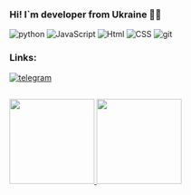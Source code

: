 ### Hi! I`m developer from Ukraine 👨‍💻

![python](https://img.shields.io/badge/-python-090909?style=for-the-badge&logo=python)
![JavaScript](https://img.shields.io/badge/-JavaScript-090909?style=for-the-badge&logo=javascript)
![Html](https://img.shields.io/badge/-HTML-090909?style=for-the-badge&logo=html5)
![CSS](https://img.shields.io/badge/-CSS-090909?style=for-the-badge&logo=css3)
![git](https://img.shields.io/badge/-git-090909?style=for-the-badge&logo=git)

### Links:

[![telegram](https://img.shields.io/badge/-telegram-090909?style=for-the-badge&logo=telegram)](https://t.me/mixed_dev)

##

 <div>
  <a href="https://github.com/m1xeddos">
  <img height="150em" src="https://github-readme-stats.vercel.app/api?username=m1xeddos&show_icons=true&theme=dracula&include_all_commits=true&count_private=true"/>
  <img height="150em" src="https://github-readme-stats.vercel.app/api/top-langs/?username=m1xeddos&layout=compact&langs_count=7&theme=dracula"/>
</div>
